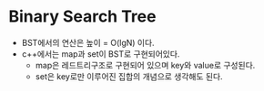 # Binary Search Tree
* BST에서의 연산은 높이 = O(lgN) 이다.
* c++에서는 map과 set이 BST로 구현되어있다.
  * map은 레드트리구조로 구현되어 있으며 key와 value로 구성된다.
  * set은 key로만 이루어진 집합의 개념으로 생각해도 된다.
